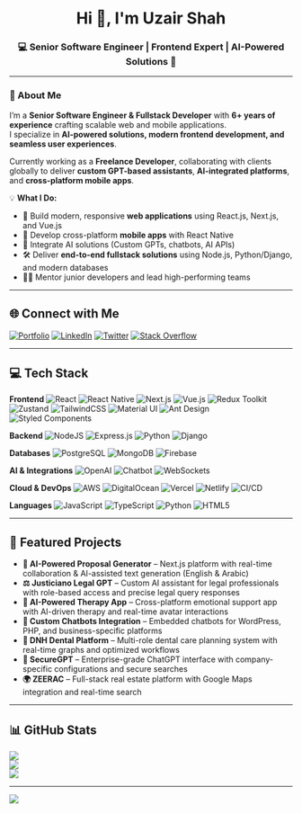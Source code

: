 <h1 align="center">Hi 👋, I'm Uzair Shah</h1>
<h3 align="center">💻 Senior Software Engineer | Frontend Expert | AI-Powered Solutions 🚀</h3>

---

### 🌟 About Me
I’m a **Senior Software Engineer & Fullstack Developer** with **6+ years of experience** crafting scalable web and mobile applications.  
I specialize in **AI-powered solutions, modern frontend development, and seamless user experiences**.  

Currently working as a **Freelance Developer**, collaborating with clients globally to deliver **custom GPT-based assistants**, **AI-integrated platforms**, and **cross-platform mobile apps**.

💡 **What I Do:**
- 🚀 Build modern, responsive **web applications** using React.js, Next.js, and Vue.js  
- 📱 Develop cross-platform **mobile apps** with React Native  
- 🤖 Integrate AI solutions (Custom GPTs, chatbots, AI APIs)  
- 🛠 Deliver **end-to-end fullstack solutions** using Node.js, Python/Django, and modern databases  
- 👨‍🏫 Mentor junior developers and lead high-performing teams  

---

## 🌐 Connect with Me
[![Portfolio](https://img.shields.io/badge/Portfolio-%23000000.svg?logo=vercel&logoColor=white)](https://uzair-shah.vercel.app)
[![LinkedIn](https://img.shields.io/badge/LinkedIn-%230077B5.svg?logo=linkedin&logoColor=white)](https://linkedin.com/in/uzairshahh121)
[![Twitter](https://img.shields.io/badge/X-black.svg?logo=X&logoColor=white)](https://twitter.com/uzairshahh121)
[![Stack Overflow](https://img.shields.io/badge/-Stackoverflow-FE7A16?logo=stack-overflow&logoColor=white)](https://stackoverflow.com/users/13767730/uzair-shah)

---

## 💻 Tech Stack

**Frontend**
![React](https://img.shields.io/badge/react-%2320232a.svg?style=for-the-badge&logo=react&logoColor=%2361DAFB)
![React Native](https://img.shields.io/badge/react_native-%2320232a.svg?style=for-the-badge&logo=react&logoColor=%2361DAFB)
![Next.js](https://img.shields.io/badge/next.js-%23000000.svg?style=for-the-badge&logo=nextdotjs&logoColor=white)
![Vue.js](https://img.shields.io/badge/vue.js-%2335495e.svg?style=for-the-badge&logo=vuedotjs&logoColor=%234FC08D)
![Redux Toolkit](https://img.shields.io/badge/redux_toolkit-%23593d88.svg?style=for-the-badge&logo=redux&logoColor=white)
![Zustand](https://img.shields.io/badge/Zustand-%2320232a.svg?style=for-the-badge&logo=react&logoColor=orange)
![TailwindCSS](https://img.shields.io/badge/tailwindcss-%2338B2AC.svg?style=for-the-badge&logo=tailwind-css&logoColor=white)
![Material UI](https://img.shields.io/badge/MUI-%230081CB.svg?style=for-the-badge&logo=mui&logoColor=white)
![Ant Design](https://img.shields.io/badge/AntDesign-%230170FE.svg?style=for-the-badge&logo=ant-design&logoColor=white)
![Styled Components](https://img.shields.io/badge/styled--components-DB7093?style=for-the-badge&logo=styled-components&logoColor=white)

**Backend**
![NodeJS](https://img.shields.io/badge/node.js-339933?style=for-the-badge&logo=node.js&logoColor=white)
![Express.js](https://img.shields.io/badge/express.js-%23404d59.svg?style=for-the-badge&logo=express&logoColor=white)
![Python](https://img.shields.io/badge/python-3670A0?style=for-the-badge&logo=python&logoColor=ffdd54)
![Django](https://img.shields.io/badge/django-%23092E20.svg?style=for-the-badge&logo=django&logoColor=white)

**Databases**
![PostgreSQL](https://img.shields.io/badge/postgresql-%23316192.svg?style=for-the-badge&logo=postgresql&logoColor=white)
![MongoDB](https://img.shields.io/badge/MongoDB-%234ea94b.svg?style=for-the-badge&logo=mongodb&logoColor=white)
![Firebase](https://img.shields.io/badge/firebase-%23039BE5.svg?style=for-the-badge&logo=firebase)

**AI & Integrations**
![OpenAI](https://img.shields.io/badge/OpenAI-%23412991.svg?style=for-the-badge&logo=openai&logoColor=white)
![Chatbot](https://img.shields.io/badge/Custom%20Chatbots-%23000000.svg?style=for-the-badge&logo=wechat&logoColor=white)
![WebSockets](https://img.shields.io/badge/WebSockets-%23000000.svg?style=for-the-badge&logo=socket.io&logoColor=white)

**Cloud & DevOps**
![AWS](https://img.shields.io/badge/AWS-%23FF9900.svg?style=for-the-badge&logo=amazon-aws&logoColor=white)
![DigitalOcean](https://img.shields.io/badge/DigitalOcean-%230167ff.svg?style=for-the-badge&logo=digitalocean&logoColor=white)
![Vercel](https://img.shields.io/badge/Vercel-%23000000.svg?style=for-the-badge&logo=vercel&logoColor=white)
![Netlify](https://img.shields.io/badge/Netlify-%2300C7B7.svg?style=for-the-badge&logo=netlify&logoColor=white)
![CI/CD](https://img.shields.io/badge/CI%2FCD-%23000000.svg?style=for-the-badge&logo=githubactions&logoColor=white)

**Languages**
![JavaScript](https://img.shields.io/badge/javascript-%23323330.svg?style=for-the-badge&logo=javascript&logoColor=%23F7DF1E)
![TypeScript](https://img.shields.io/badge/typescript-%23007ACC.svg?style=for-the-badge&logo=typescript&logoColor=white)
![Python](https://img.shields.io/badge/python-3670A0?style=for-the-badge&logo=python&logoColor=ffdd54)
![HTML5](https://img.shields.io/badge/html5-%23E34F26.svg?style=for-the-badge&logo=html5&logoColor=white)

---

## 🚀 Featured Projects
- **🤖 AI-Powered Proposal Generator** – Next.js platform with real-time collaboration & AI-assisted text generation (English & Arabic)  
- **⚖ Justiciano Legal GPT** – Custom AI assistant for legal professionals with role-based access and precise legal query responses  
- **🧠 AI-Powered Therapy App** – Cross-platform emotional support app with AI-driven therapy and real-time avatar interactions  
- **💬 Custom Chatbots Integration** – Embedded chatbots for WordPress, PHP, and business-specific platforms  
- **🦷 DNH Dental Platform** – Multi-role dental care planning system with real-time graphs and optimized workflows  
- **🔐 SecureGPT** – Enterprise-grade ChatGPT interface with company-specific configurations and secure searches  
- **🌍 ZEERAC** – Full-stack real estate platform with Google Maps integration and real-time search  

---

## 📊 GitHub Stats
![](https://github-readme-stats.vercel.app/api?username=uzairshah866&theme=dark&hide_border=false&include_all_commits=true&count_private=true)  
![](https://github-readme-streak-stats.herokuapp.com/?user=uzairshah866&theme=dark&hide_border=false)  
![](https://github-readme-stats.vercel.app/api/top-langs/?username=uzairshah866&theme=dark&hide_border=false&layout=compact)  

---

[![](https://visitcount.itsvg.in/api?id=uzairshah866&icon=0&color=0)](https://visitcount.itsvg.in)
